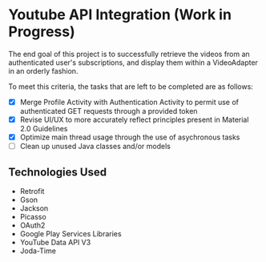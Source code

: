# Youtube API Integration (Work in Progress)
The end goal of this project is to successfully retrieve the videos from an authenticated user's subscriptions, and display them within a VideoAdapter in an orderly fashion.

To meet this criteria, the tasks that are left to be completed are as follows:
- [x] Merge Profile Activity with Authentication Activity to permit use of authenticated GET requests through a provided token
- [x] Revise UI/UX to more accurately reflect principles present in Material 2.0 Guidelines
- [x] Optimize main thread usage through the use of asychronous tasks 
- [ ] Clean up unused Java classes and/or models

## Technologies Used
- Retrofit
- Gson
- Jackson
- Picasso
- OAuth2
- Google Play Services Libraries
- YouTube Data API V3
- Joda-Time


